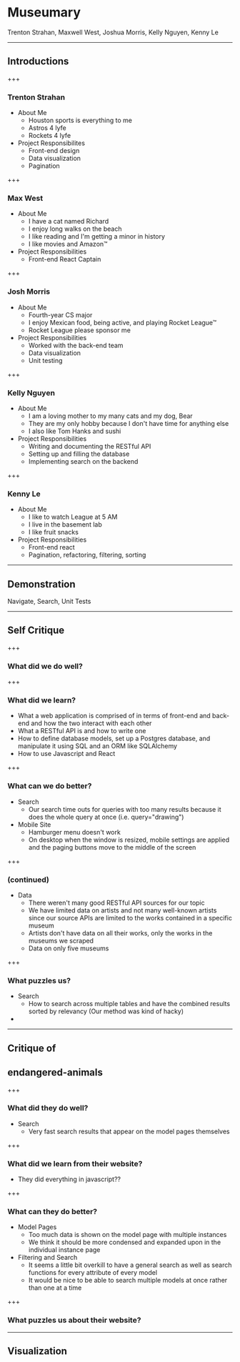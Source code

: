 # Museumary

Trenton Strahan, Maxwell West, Joshua Morris, Kelly Nguyen, Kenny Le

---

## Introductions

+++

### Trenton Strahan
* About Me
    * Houston sports is everything to me
    * Astros 4 lyfe
    * Rockets 4 lyfe
* Project Responsibilites
    * Front-end design
    * Data visualization
    * Pagination

+++

### Max West
* About Me
    * I have a cat named Richard
    * I enjoy long walks on the beach
    * I like reading and I'm getting a minor in history
    * I like movies and Amazon™
* Project Responsibilities
    * Front-end React Captain

+++

### Josh Morris
* About Me
    * Fourth-year CS major
    * I enjoy Mexican food, being active, and playing Rocket League™
    * Rocket League please sponsor me
* Project Responsibilities
    * Worked with the back-end team
    * Data visualization
    * Unit testing

+++

### Kelly Nguyen
* About Me
    * I am a loving mother to my many cats and my dog, Bear
    * They are my only hobby because I don't have time for anything else
    * I also like Tom Hanks and sushi
* Project Responsibilities
    * Writing and documenting the RESTful API
    * Setting up and filling the database
    * Implementing search on the backend

+++

### Kenny Le

* About Me
    * I like to watch League at 5 AM
    * I live in the basement lab
    * I like fruit snacks
* Project Responsibilities
    * Front-end react
    * Pagination, refactoring, filtering, sorting

---

## Demonstration
Navigate,
Search,
Unit Tests

---

## Self Critique

+++

### What did we do well?

+++

### What did we learn?
* What a web application is comprised of in terms of front-end and back-end and how the two interact with each other
* What a RESTful API is and how to write one
* How to define database models, set up a Postgres database, and manipulate it using SQL and an ORM like SQLAlchemy
* How to use Javascript and React

+++

### What can we do better?
* Search
    * Our search time outs for queries with too many results because it does the whole query at once (i.e. query="drawing")
* Mobile Site
    * Hamburger menu doesn't work
    * On desktop when the window is resized, mobile settings are applied and the paging buttons move to the middle of the screen

+++

### (continued)
* Data
    * There weren't many good RESTful API sources for our topic
    * We have limited data on artists and not many well-known artists since our source APIs are limited to the works contained in a specific museum
    * Artists don't have data on all their works, only the works in the museums we scraped
    * Data on only five museums

+++

### What puzzles us?
* Search
    * How to search across multiple tables and have the combined results sorted by relevancy (Our method was kind of hacky)
*

---

## Critique of
## endangered-animals

+++

### What did they do well?

* Search
    * Very fast search results that appear on the model pages themselves

+++

### What did we learn from their website?

* They did everything in javascript??

+++

### What can they do better?

* Model Pages
    * Too much data is shown on the model page with multiple instances
    * We think it should be more condensed and expanded upon in the individual instance page
* Filtering and Search
    * It seems a little bit overkill to have a general search as well as search functions for every attribute of every model
    * It would be nice to be able to search multiple models at once rather than one at a time

+++

### What puzzles us about their website?

---

## Visualization
